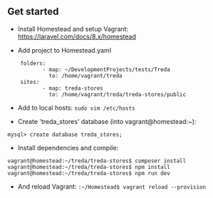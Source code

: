 
## Get started

- Install Homestead and setup Vagrant: https://laravel.com/docs/8.x/homestead

- Add project to Homestead.yaml
```
    folders:
           - map: ~/DevelopmentProjects/tests/Treda
             to: /home/vagrant/treda
    sites:
           - map: treda-stores
             to: /home/vagrant/treda/treda-stores/public
```

- Add to local hosts: `sudo vim /etc/hosts`

- Create 'treda_stores' database (into vagrant@homestead:~):
```
mysql> create database treda_stores;
```
    
- Install dependencies and compile:
```
vagrant@homestead:~/treda/treda-stores$ composer install
vagrant@homestead:~/treda/treda-stores$ npm install
vagrant@homestead:~/treda/treda-stores$ npm run dev
```

- And reload Vagrant:
```:~/Homestead$ vagrant reload --provision```